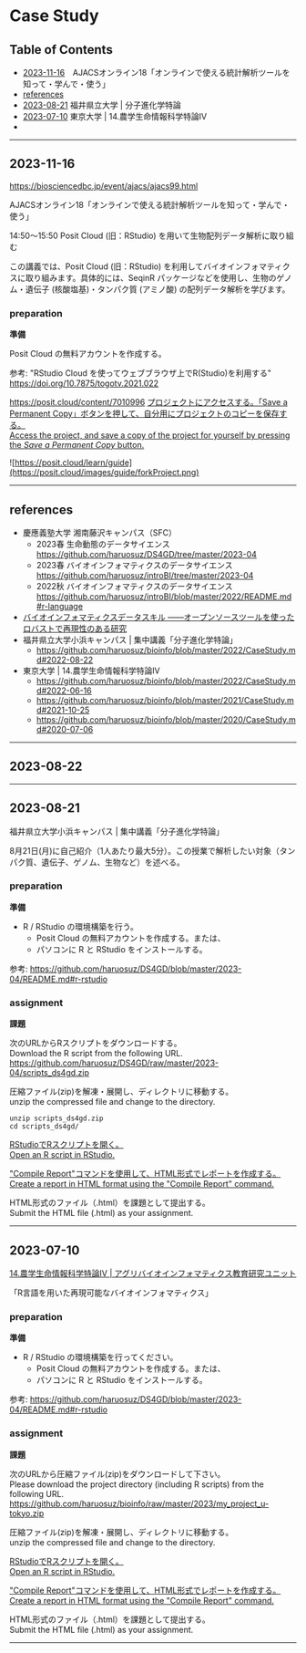 # Case Study

## Table of Contents

- [2023-11-16](#2023-11-16)　AJACSオンライン18「オンラインで使える統計解析ツールを知って・学んで・使う」
- [references](#references)
- [2023-08-21](#2023-08-21) 福井県立大学 | 分子進化学特論
- [2023-07-10](#2023-07-10) 東京大学 | 14.農学生命情報科学特論IV
- [](#)

----------
## 2023-11-16

https://biosciencedbc.jp/event/ajacs/ajacs99.html

AJACSオンライン18「オンラインで使える統計解析ツールを知って・学んで・使う」

14:50～15:50
Posit Cloud (旧：RStudio) を用いて生物配列データ解析に取り組む

この講義では、Posit Cloud (旧：RStudio) を利用してバイオインフォマティクスに取り組みます。具体的には、SeqinR パッケージなどを使用し、生物のゲノム・遺伝子 (核酸塩基)・タンパク質 (アミノ酸) の配列データ解析を学びます。

### preparation
**準備**

Posit Cloud の無料アカウントを作成する。

参考: 
"RStudio Cloud を使ってウェブブラウザ上でR(Studio)を利用する" https://doi.org/10.7875/togotv.2021.022


https://posit.cloud/content/7010996
[プロジェクトにアクセスする。「Save a Permanent Copy」ボタンを押して、自分用にプロジェクトのコピーを保存する。  
Access the project, and save a copy of the project for yourself by pressing the *Save a Permanent Copy* button.](https://posit.cloud/learn/guide)

![https://posit.cloud/learn/guide](https://posit.cloud/images/guide/forkProject.png)

----------
## references

- 慶應義塾大学 湘南藤沢キャンパス（SFC）
  - 2023春 生命動態のデータサイエンス https://github.com/haruosuz/DS4GD/tree/master/2023-04
  - 2023春 バイオインフォマティクスのデータサイエンス https://github.com/haruosuz/introBI/tree/master/2023-04
  - 2022秋 バイオインフォマティクスのデータサイエンス https://github.com/haruosuz/introBI/blob/master/2022/README.md#r-language
- [バイオインフォマティクスデータスキル ――オープンソースツールを使ったロバストで再現性のある研究](https://www.oreilly.co.jp/books/9784873118635/)
- 福井県立大学小浜キャンパス | 集中講義「分子進化学特論」
  - https://github.com/haruosuz/bioinfo/blob/master/2022/CaseStudy.md#2022-08-22
- 東京大学 | 14.農学生命情報科学特論IV
  - https://github.com/haruosuz/bioinfo/blob/master/2022/CaseStudy.md#2022-06-16
  - https://github.com/haruosuz/bioinfo/blob/master/2021/CaseStudy.md#2021-10-25
  - https://github.com/haruosuz/bioinfo/blob/master/2020/CaseStudy.md#2020-07-06

----------
## 2023-08-22

----------
## 2023-08-21

福井県立大学小浜キャンパス | 集中講義「分子進化学特論」

8月21日(月)に自己紹介（1人あたり最大5分）。この授業で解析したい対象（タンパク質、遺伝子、ゲノム、生物など）を述べる。  

### preparation
**準備**

- R / RStudio の環境構築を行う。
  - Posit Cloud の無料アカウントを作成する。または、
  - パソコンに R と RStudio をインストールする。

参考: 
https://github.com/haruosuz/DS4GD/blob/master/2023-04/README.md#r-rstudio

### assignment
**課題**

次のURLからRスクリプトをダウンロードする。  
Download the R script from the following URL.  
https://github.com/haruosuz/DS4GD/raw/master/2023-04/scripts_ds4gd.zip

圧縮ファイル(zip)を解凍・展開し、ディレクトリに移動する。  
unzip the compressed file and change to the directory.  
```
unzip scripts_ds4gd.zip
cd scripts_ds4gd/
```

[RStudioでRスクリプトを開く。  
Open an R script in RStudio.](https://r4ds.had.co.nz/workflow-scripts.html)  

["Compile Report"コマンドを使用して、HTML形式でレポートを作成する。  
Create a report in HTML format using the "Compile Report" command.](https://github.com/haruosuz/DS4GD/blob/master/2020/CaseStudy.md#compile-report)  

HTML形式のファイル（.html）を課題として提出する。  
Submit the HTML file (.html) as your assignment.  

----------
## 2023-07-10

[14.農学生命情報科学特論IV | アグリバイオインフォマティクス教育研究ユニット](http://www.iu.a.u-tokyo.ac.jp/lectures/AG14/)

「R言語を用いた再現可能なバイオインフォマティクス」

### preparation
**準備**

- R / RStudio の環境構築を行ってください。
  - Posit Cloud の無料アカウントを作成する。または、
  - パソコンに R と RStudio をインストールする。

参考: 
https://github.com/haruosuz/DS4GD/blob/master/2023-04/README.md#r-rstudio

### assignment
**課題**

次のURLから圧縮ファイル(zip)をダウンロードして下さい。  
Please download the project directory (including R scripts) from the following URL.  
https://github.com/haruosuz/bioinfo/raw/master/2023/my_project_u-tokyo.zip

圧縮ファイル(zip)を解凍・展開し、ディレクトリに移動する。  
unzip the compressed file and change to the directory.  

[RStudioでRスクリプトを開く。  
Open an R script in RStudio.](https://r4ds.had.co.nz/workflow-scripts.html)

["Compile Report"コマンドを使用して、HTML形式でレポートを作成する。  
Create a report in HTML format using the "Compile Report" command.](https://github.com/haruosuz/DS4GD/blob/master/2020/CaseStudy.md#compile-report)

HTML形式のファイル（.html）を課題として提出する。  
Submit the HTML file (.html) as your assignment.

----------

